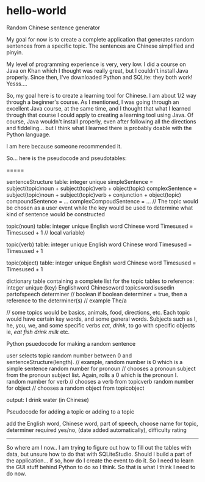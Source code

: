 # hello-world
Random Chinese sentence generator

My goal for now is to create a complete application that generates random sentences from a specific topic. The sentences are Chinese simplified and pinyin. 

My level of programming experience is very, very low. I did a course on Java on Khan which I thought was really great, but I couldn't install Java properly. Since then, I've downloaded Python and SQLite: they both work! Yesss....

So, my goal here is to create a learning tool for Chinese. I am about 1/2 way through a beginner's course. As I mentioned, I was going through an excellent Java course, at the same time, and I thought that what I learned through that course I could apply to creating a learning tool using Java. Of course, Java wouldn't install properly, even after following all the directions and fiddeling... but I think what I learned there is probably doable with the Python language. 

I am here because someone recommended it.

So... here is the pseudocode and pseudotables:

=====

sentenceStructure table:
integer unique
simpleSentence = subject(topic)noun + subject(topic)verb + object(topic)
complexSentence = subject(topic)noun + subject(topic)verb + conjunction + object(topic)
compoundSentence = ...
complexCompoudSentence = ...
// The topic would be chosen as a user event while the key would be used to determine what kind of sentence would be constructed

topic(noun) table:
integer unique
English word
Chinese word
Timesused = Timesused + 1 // local variable)

topic(verb) table:
integer unique
English word
Chinese word
Timesused = Timesused + 1

topic(object) table:
integer unique
English word
Chinese word
Timesused = Timesused + 1

dictionary table containing a complete list for the topic tables to reference:
integer unique (key)
Englishword
Chineseword
topicswordisusedin
partofspeech
determiner // boolean
if boolean determiner = true, then a reference to the determiner(s) // example The/a

// some topics would be basics, animals, food, directions, etc. Each topic would have certain key words, and some general words. Subjects such as I, he, you, we, and some specific verbs *eat, drink*, to go with specific objects ie,  *eat fish* *drink milk* etc. 

Python psuedocode for making a random sentence

user selects topic
random number between 0 and sentenceStructure(length).
// example, random number is 0 which is a simple sentence
random number for pronoun
// chooses a pronoun subject from the pronoun subject list. Again, rolls a 0 which is the pronoun I.
random number for verb
// chooses a verb from topicverb
random number for object
// chooses a random object from topicobject

output: I drink water (in Chinese)

Pseudocode for adding a topic or adding to a topic

add the English word, Chinese word, part of speech, choose name for topic, determiner required yes/no, (date added automatically), difficulty rating

-------

So where am I now.. I am trying to figure out how to fill out the tables with data, but unsure how to do that with SQLiteStudio. Should I build a part of the application... if so, how do I create the event to do it. So I need to learn the GUI stuff behind Python to do so I think. So that is what I think I need to do now.
